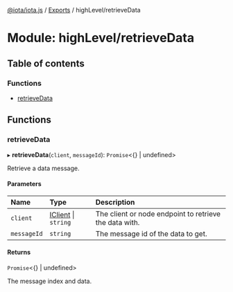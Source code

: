 [@iota/iota.js](../README.md) / [Exports](../modules.md) / highLevel/retrieveData

# Module: highLevel/retrieveData

## Table of contents

### Functions

- [retrieveData](highlevel_retrievedata.md#retrievedata)

## Functions

### retrieveData

▸ **retrieveData**(`client`, `messageId`): `Promise`<{} \| undefined\>

Retrieve a data message.

#### Parameters

| Name | Type | Description |
| :------ | :------ | :------ |
| `client` | [IClient](../interfaces/models_iclient.iclient.md) \| `string` | The client or node endpoint to retrieve the data with. |
| `messageId` | `string` | The message id of the data to get. |

#### Returns

`Promise`<{} \| undefined\>

The message index and data.
